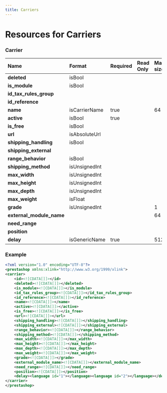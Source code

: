 ```yaml
---
title: Carriers
---
```


# Resources for Carriers

### Carrier

|           Name           |    Format     | Required | Read Only | Max size | Not filterable | Description |
| :----------------------- | :------------ | :------- | :-------- | :------- | :------------- | :---------- |
| **deleted**              | isBool        |          |           |          |                |             |
| **is_module**            | isBool        |          |           |          |                |             |
| **id_tax_rules_group**   |               |          |           |          | true           |             |
| **id_reference**         |               |          |           |          |                |             |
| **name**                 | isCarrierName | true     |           | 64       |                |             |
| **active**               | isBool        | true     |           |          |                |             |
| **is_free**              | isBool        |          |           |          |                |             |
| **url**                  | isAbsoluteUrl |          |           |          |                |             |
| **shipping_handling**    | isBool        |          |           |          |                |             |
| **shipping_external**    |               |          |           |          |                |             |
| **range_behavior**       | isBool        |          |           |          |                |             |
| **shipping_method**      | isUnsignedInt |          |           |          |                |             |
| **max_width**            | isUnsignedInt |          |           |          |                |             |
| **max_height**           | isUnsignedInt |          |           |          |                |             |
| **max_depth**            | isUnsignedInt |          |           |          |                |             |
| **max_weight**           | isFloat       |          |           |          |                |             |
| **grade**                | isUnsignedInt |          |           | 1        |                |             |
| **external_module_name** |               |          |           | 64       |                |             |
| **need_range**           |               |          |           |          |                |             |
| **position**             |               |          |           |          |                |             |
| **delay**                | isGenericName | true     |           | 512      |                |             |


### Example

```xml
<?xml version="1.0" encoding="UTF-8"?>
<prestashop xmlns:xlink="http://www.w3.org/1999/xlink">
<carrier>
	<id><![CDATA[]]></id>
	<deleted><![CDATA[]]></deleted>
	<is_module><![CDATA[]]></is_module>
	<id_tax_rules_group><![CDATA[]]></id_tax_rules_group>
	<id_reference><![CDATA[]]></id_reference>
	<name><![CDATA[]]></name>
	<active><![CDATA[]]></active>
	<is_free><![CDATA[]]></is_free>
	<url><![CDATA[]]></url>
	<shipping_handling><![CDATA[]]></shipping_handling>
	<shipping_external><![CDATA[]]></shipping_external>
	<range_behavior><![CDATA[]]></range_behavior>
	<shipping_method><![CDATA[]]></shipping_method>
	<max_width><![CDATA[]]></max_width>
	<max_height><![CDATA[]]></max_height>
	<max_depth><![CDATA[]]></max_depth>
	<max_weight><![CDATA[]]></max_weight>
	<grade><![CDATA[]]></grade>
	<external_module_name><![CDATA[]]></external_module_name>
	<need_range><![CDATA[]]></need_range>
	<position><![CDATA[]]></position>
	<delay><language id="1"></language><language id="2"></language></delay>
</carrier>
</prestashop>

```

